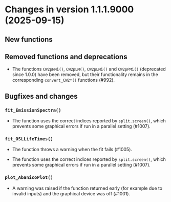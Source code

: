 <!-- NEWS.md was auto-generated by NEWS.Rmd. Please DO NOT edit by hand!-->

# Changes in version 1.1.1.9000 (2025-09-15)

## New functions

## Removed functions and deprecations

- The functions `CW2pHMi()`, `CW2pLM()`, `CW2pLMi()` and `CW2pPMi()`
  (deprecated since 1.0.0) have been removed, but their functionality
  remains in the corresponding `convert_CW2*()` functions (#992).

## Bugfixes and changes

### `fit_EmissionSpectra()`

- The function uses the correct indices reported by `split.screen()`,
  which prevents some graphical errors if run in a parallel setting
  (#1007).

### `fit_OSLLifeTimes()`

- The function throws a warning when the fit fails (#1005).

- The function uses the correct indices reported by `split.screen()`,
  which prevents some graphical errors if run in a parallel setting
  (#1007).

### `plot_AbanicoPlot()`

- A warning was raised if the function returned early (for example due
  to invalid inputs) and the graphical device was off (#1001).
